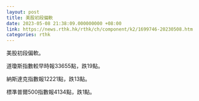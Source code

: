 ```yaml
---
layout: post
title: 美股初段偏軟
date: 2023-05-08 21:38:09.000000000 +08:00
link: https://news.rthk.hk/rthk/ch/component/k2/1699746-20230508.htm
categories: rthk
---
```


美股初段偏軟。

道瓊斯指數較早時報33655點，跌19點。

納斯達克指數報12221點，跌13點。

標準普爾500指數報4134點，跌1點。
